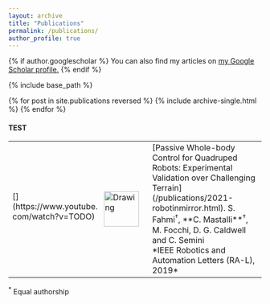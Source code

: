 ```yaml
---
layout: archive
title: "Publications"
permalink: /publications/
author_profile: true
---
```


{% if author.googlescholar %}
  You can also find my articles on <u><a href="{{author.googlescholar}}">my Google Scholar profile</a>.</u>
{% endif %}

{% include base_path %}

{% for post in site.publications reversed %}
  {% include archive-single.html %}
{% endfor %}

#### TEST
<table>
<colgroup>
  <col width="20%" />
  <col width="80%" />
</colgroup>
<tbody>
<tr>
  <td markdown="span"> [<img src="/assets/img/publications/wbcontrol-compressed.gif" align="right" alt="Drawing" style="height: 70px; margin:0px 10px"/>](https://www.youtube.com/watch?v=TODO)</td>
  <td markdown="span">[Passive Whole-body Control for Quadruped Robots: Experimental Validation over Challenging Terrain](/publications/2021-robotinmirror.html).
  S. Fahmi<sup>&#x2020;</sup>, **C. Mastalli**<sup>&#x2020;</sup>, M. Focchi, D. G. Caldwell and C. Semini
  <br> *IEEE Robotics and Automation Letters (RA-L), 2019*</td>
</tr>
</tbody>
</table>

<sup>*</sup> Equal authorship